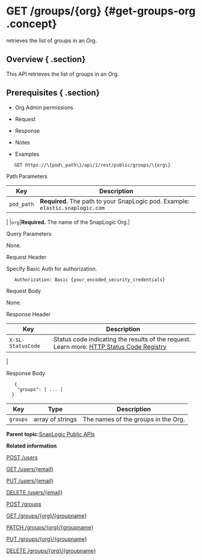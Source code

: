 # GET /groups/\{org\} {#get-groups-org .concept}

retrieves the list of groups in an Org.

## Overview { .section}

This API retrieves the list of groups in an Org.

## Prerequisites { .section}

-   Org Admin permissions

-   Request
-   Response
-   Notes
-   Examples

``` {#codeblock-endpoint .normalize-space .lang-uri}
   GET https://\{pod\_path\}/api/1/rest/public/groups/\{org\}

```

Path Parameters

|Key|Description|
|---|-----------|
|`pod_path`|**Required.** The path to your SnapLogic pod. Example: `elastic.snaplogic.com`

|
|`org`|**Required.** The name of the SnapLogic Org.|

Query Parameters

None.

Request Header

Specify Basic Auth for authorization.

``` {#d73e705 .normalize-space}
   Authorization: Basic {your_encoded_security_credentials}

```

Request Body

None.

Response Header

|Key|Description|
|---|-----------|
|`X-SL-StatusCode`|Status code indicating the results of the request. Learn more: [HTTP Status Code Registry](https://www.iana.org/assignments/http-status-codes/http-status-codes.xhtml)

|

Response Body

``` { .normalize-space .lang-json}
   {
    "groups": [ ... ]
  }

```

|Key|Type|Description|
|---|----|-----------|
|`groups`|array of strings|The names of the groups in the Org.|

**Parent topic:**[SnapLogic Public APIs](../public-apis/public-apis.md)

**Related information**  


[POST /users](../public-apis/post-users.md)

[GET /users/\{email\}](../public-apis/get-users-email.md)

[PUT /users/\{email\}](../public-apis/put-users-email.md)

[DELETE /users/\{email\}](../public-apis/delete-users-email.md)

[POST /groups](../public-apis/post-groups.md)

[GET /groups/\{org\}/\{groupname\}](../public-apis/get-groups-org-group.md)

[PATCH /groups/\{org\}/\{groupname\}](../public-apis/patch-groups-org-group.md)

[PUT /groups/\{org\}/\{groupname\}](../public-apis/put-groups-org-group.md)

[DELETE /groups/\{org\}/\{groupname\}](../public-apis/delete-groups-org-group.md)

